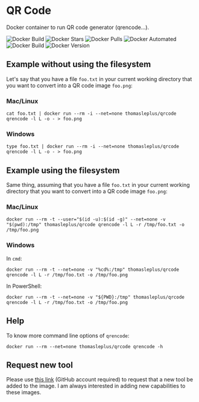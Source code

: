 # QR Code

Docker container to run QR code generator (qrencode...).

![Docker Build](https://github.com/thomasleplus/docker-qrcode/workflows/Docker/badge.svg)
![Docker Stars](https://img.shields.io/docker/stars/thomasleplus/qrcode)
![Docker Pulls](https://img.shields.io/docker/pulls/thomasleplus/qrcode)
![Docker Automated](https://img.shields.io/docker/cloud/automated/thomasleplus/qrcode)
![Docker Build](https://img.shields.io/docker/cloud/build/thomasleplus/qrcode)
![Docker Version](https://img.shields.io/docker/v/thomasleplus/qrcode?sort=semver)

## Example without using the filesystem

Let's say that you have a file `foo.txt` in your current working directory that you want to convert into a QR code image `foo.png`:

### Mac/Linux

```
cat foo.txt | docker run --rm -i --net=none thomasleplus/qrcode qrencode -l L -o - > foo.png
```

### Windows

```
type foo.txt | docker run --rm -i --net=none thomasleplus/qrcode qrencode -l L -o - > foo.png
```

## Example using the filesystem

Same thing, assuming that you have a file `foo.txt` in your current working directory that you want to convert into a QR code image `foo.png`:

### Mac/Linux

```
docker run --rm -t --user="$(id -u):$(id -g)" --net=none -v "$(pwd):/tmp" thomasleplus/qrcode qrencode -l L -r /tmp/foo.txt -o /tmp/foo.png
```

### Windows

In `cmd`:

```
docker run --rm -t --net=none -v "%cd%:/tmp" thomasleplus/qrcode qrencode -l L -r /tmp/foo.txt -o /tmp/foo.png
```

In PowerShell:

```
docker run --rm -t --net=none -v "${PWD}:/tmp" thomasleplus/qrcode qrencode -l L -r /tmp/foo.txt -o /tmp/foo.png
```

## Help

To know more command line options of `qrencode`:

```
docker run --rm --net=none thomasleplus/qrcode qrencode -h
```

## Request new tool

Please use [this link](https://github.com/thomasleplus/docker-qrcode/issues/new?assignees=thomasleplus&labels=enhancement&template=feature_request.md&title=%5BFEAT%5D) (GitHub account required) to request that a new tool be added to the image. I am always interested in adding new capabilities to these images.
